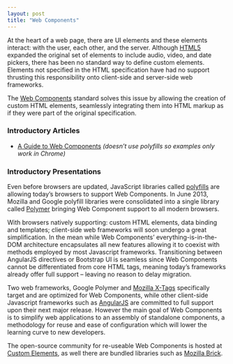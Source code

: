 ```yaml
---
layout: post
title: "Web Components"
---
```


At the heart of a web page, there are UI elements and these elements interact: with the user, each other, and the server. Although [HTML5](http://dev.w3.org/html5/markup/elements.html) expanded the original set of elements to include audio, video, and date pickers, there has been no standard way to define custom elements. Elements not specified in the HTML specification have had no support thrusting this responsibility onto client-side and server-side web frameworks.

The [Web Components](http://w3c.github.io/webcomponents/explainer/) standard solves this issue by allowing the creation of custom HTML elements, seamlessly integrating them into HTML markup as if they were part of the original specification.

### Introductory Articles
- [A Guide to Web Components](http://css-tricks.com/modular-future-web-components/) _(doesn’t use polyfills so examples only work in Chrome)_

### Introductory Presentations




Even before browsers are updated, JavaScript libraries called [polyfills](http://en.wikipedia.org/wiki/Polyfill) are allowing today’s browsers to support Web Components. In June 2013, Mozilla and Google polyfill libraries were consolidated into a single library called [Polymer](http://www.polymer-project.org/) bringing Web Component support to all modern browsers.



With browsers natively supporting: custom HTML elements, data binding and templates; client-side web frameworks will soon undergo a great simplification. In the mean while Web Components’ everything-is-in-the-DOM architecture encapsulates all new features allowing it to coexist with methods employed by most Javascript frameworks. Transitioning between AngularJS directives or Bootstrap UI is seamless since Web Components cannot be differentiated from core HTML tags, meaning today’s frameworks already offer full support – leaving no reason to delay migration.



Two web frameworks, Google Polymer and [Mozilla X-Tags](http://www.x-tags.org/) specifically target and are optimized for Web Components, while other client-side Javascript frameworks such as [AngularJS](http://angularjs.org/) are committed to full support upon their next major release. However the main goal of Web Components is to simplify web applications to an assembly of standalone components, a methodology for reuse and ease of configuration which will lower the learning curve to new developers.

The open-source community for re-useable Web Components is hosted at [Custom Elements](http://customelements.io/), as well there are bundled libraries such as [Mozilla Brick](http://mozilla.github.io/brick/).

